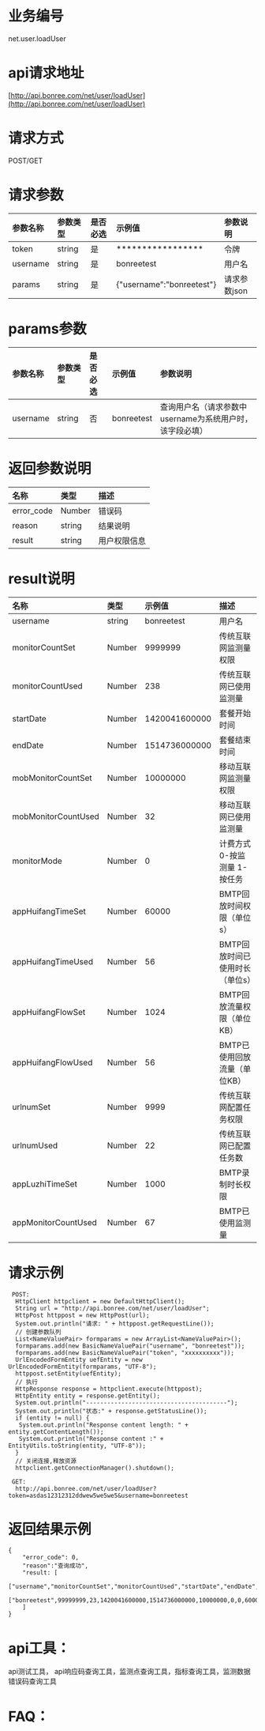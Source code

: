 # 业务编号

net.user.loadUser

# api请求地址

[http://api.bonree.com/net/user/loadUser](http://api.bonree.com/net/user/loadUser)

# 请求方式

POST/GET

# 请求参数

| 参数名称 | 参数类型 | 是否必选 | 示例值 | 参数说明 |
| :--- | :--- | :--- | :--- | :--- |
| token | string | 是 | \*\*\*\*\*\*\*\*\*\*\*\*\*\*\*\*\* | 令牌 |
| username | string | 是 | bonreetest | 用户名 |
| params | string | 是 | {"username":"bonreetest"} | 请求参数json |

# params参数

| 参数名称 | 参数类型 | 是否必选 | 示例值 | 参数说明 |
| :--- | :--- | :--- | :--- | :--- |
| username | string | 否 | bonreetest | 查询用户名（请求参数中username为系统用户时，该字段必填） |

# 返回参数说明

| 名称 | 类型 | 描述 |
| :--- | :--- | :--- |
| error\_code | Number | 错误码 |
| reason | string | 结果说明 |
| result | string | 用户权限信息 |

# result说明

| 名称 | 类型 | 示例值 | 描述 |
| :--- | :--- | :--- | :--- |
| username | string | bonreetest | 用户名 |
| monitorCountSet | Number | 9999999 | 传统互联网监测量权限 |
| monitorCountUsed | Number | 238 | 传统互联网已使用监测量 |
| startDate | Number | 1420041600000 | 套餐开始时间 |
| endDate | Number | 1514736000000 | 套餐结束时间 |
| mobMonitorCountSet | Number | 10000000 | 移动互联网监测量权限 |
| mobMonitorCountUsed | Number | 32 | 移动互联网已使用监测量 |
| monitorMode | Number | 0 | 计费方式0-按监测量 1-按任务 |
| appHuifangTimeSet | Number | 60000 | BMTP回放时间权限（单位s） |
| appHuifangTimeUsed | Number | 56 | BMTP回放时间已使用时长（单位s） |
| appHuifangFlowSet | Number | 1024 | BMTP回放流量权限（单位KB） |
| appHuifangFlowUsed | Number | 56 | BMTP已使用回放流量（单位KB） |
| urlnumSet | Number | 9999 | 传统互联网配置任务权限 |
| urlnumUsed | Number | 22 | 传统互联网已配置任务数 |
| appLuzhiTimeSet | Number | 1000 | BMTP录制时长权限 |
| appMonitorCountUsed | Number | 67 | BMTP已使用监测量 |

# 请求示例

```
 POST:
  HttpClient httpclient = new DefaultHttpClient();
  String url = "http://api.bonree.com/net/user/loadUser";
  HttpPost httppost = new HttpPost(url);
  System.out.println("请求: " + httppost.getRequestLine());
  // 创建参数队列
  List<NameValuePair> formparams = new ArrayList<NameValuePair>();
  formparams.add(new BasicNameValuePair("username", "bonreetest"));
  formparams.add(new BasicNameValuePair("token", "xxxxxxxxxx"));
  UrlEncodedFormEntity uefEntity = new UrlEncodedFormEntity(formparams, "UTF-8");
  httppost.setEntity(uefEntity);
  // 执行
  HttpResponse response = httpclient.execute(httppost);
  HttpEntity entity = response.getEntity();
  System.out.println("----------------------------------------");
  System.out.println("状态:" + response.getStatusLine());
  if (entity != null) {
   System.out.println("Response content length: " + entity.getContentLength());
   System.out.println("Response content :" + EntityUtils.toString(entity, "UTF-8"));
  }
  // 关闭连接,释放资源
  httpclient.getConnectionManager().shutdown();

 GET:
  http://api.bonree.com/net/user/loadUser?token=asdas12312312ddwew5we5we5&username=bonreetest
```

# 返回结果示例

```
{
    "error_code": 0,
    "reason":"查询成功",
    "result: [
        ["username","monitorCountSet","monitorCountUsed","startDate","endDate","mobMonitorCountSet","mobMonitorCountUsed","monitorMode","appHuifangTimeSet","appHuifangTimeUsed","appHuifangFlowSet","appHuifangFlowUsed","urlnumSet","urlnumUsed"],
        ["bonreetest",99999999,23,1420041600000,1514736000000,10000000,0,0,60000,0,1024,0,9999,22]
    ]
}
```

# api工具：

api测试工具， api响应码查询工具，监测点查询工具，指标查询工具，监测数据错误码查询工具

# FAQ：



